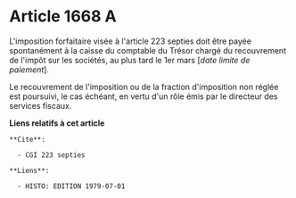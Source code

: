 # Article 1668 A

L'imposition forfaitaire visée à l'article 223 septies doit être payée spontanément à la caisse du comptable du Trésor chargé
du recouvrement de l'impôt sur les sociétés, au plus tard le 1er mars [*date limite de paiement*].

Le recouvrement de l'imposition ou de la fraction d'imposition non réglée est poursuivi, le cas échéant, en vertu d'un rôle
émis par le directeur des services fiscaux.

**Liens relatifs à cet article**

	**Cite**:

	  - CGI 223 septies

	**Liens**:

	  - HISTO: EDITION 1979-07-01
